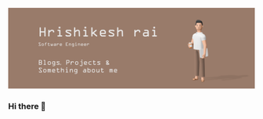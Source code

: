 [![Header](https://github.com/SskYwaLkeR/sskywalker/blob/main/Github-header.png?raw=true "Header")](https://some-url.dev/)


### Hi there 👋

<!--
**SskYwaLkeR/sskywalker** is a ✨ _special_ ✨ repository because its `README.md` (this file) appears on your GitHub profile.

Here are some ideas to get you started:

- 🔭 I’m currently working on ...
- 🌱 I’m currently learning ...
- 👯 I’m looking to collaborate on ...
- 🤔 I’m looking for help with ...
- 💬 Ask me about ...
- 📫 How to reach me: ...
- 😄 Pronouns: ...
- ⚡ Fun fact: ...
-->
